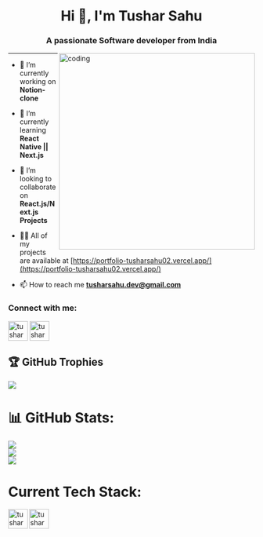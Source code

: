 

<h1 align="center">Hi 👋, I'm Tushar Sahu</h1>
<h3 align="center">A passionate Software developer from India</h3>


<img align="right" alt="coding" width ="400" src="https://i.pinimg.com/originals/81/17/8b/81178b47a8598f0c81c4799f2cdd4057.gif">

---




- 🔭 I’m currently working on **Notion-clone**

- 🌱 I’m currently learning **React Native || Next.js**

- 👯 I’m looking to collaborate on **React.js/Next.js Projects**

- 👨‍💻 All of my projects are available at [https://portfolio-tusharsahu02.vercel.app/](https://portfolio-tusharsahu02.vercel.app/)

- 📫 How to reach me **tusharsahu.dev@gmail.com**

<h3 align="left">Connect with me:</h3>
<p align="left">
<a href="https://linkedin.com/in/tusharsahu-rgh/" target="blank"><img align="center" src="https://cdn-icons-png.flaticon.com/512/174/174857.png" alt="tusharsahu-rgh" height="40" width="40" /></a>
<a href="https://twitter.com/BuddyHidden" target="blank"><img align="center" src="https://png.pngtree.com/png-vector/20221018/ourmid/pngtree-twitter-social-media-round-icon-png-image_6315985.png" alt="tusharsahu-rgh" height="40" width="40" /></a>
</p>


## 🏆 GitHub Trophies
![](https://github-profile-trophy.vercel.app/?username=TusharSahu02&theme=radical&no-frame=false&no-bg=true&margin-w=4)


# 📊 GitHub Stats:
![](https://github-readme-stats.vercel.app/api?username=TusharSahu02&theme=dark&hide_border=false&include_all_commits=true&count_private=true)<br/>
![](https://github-readme-streak-stats.herokuapp.com/?user=TusharSahu02&theme=dark&hide_border=false)<br/>
![](https://github-readme-stats.vercel.app/api/top-langs/?username=TusharSahu02&theme=dark&hide_border=false&include_all_commits=true&count_private=true&layout=compact)


# Current Tech Stack:

<img align="left" src="https://cdn.freebiesupply.com/logos/large/2x/react-1-logo-svg-vector.svg" alt="tusharsahu-rgh" height="40" width="40" />

<img align="left" src="https://w7.pngwing.com/pngs/87/586/png-transparent-next-js-hd-logo.png" alt="tusharsahu-rgh" height="40" width="40" />





